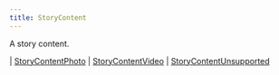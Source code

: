 ```yaml
---
title: StoryContent
---
```


A story content.

<div class="font-mono whitespace-pre"><span class="opacity-50">| </span><a href="/types/storycontentphoto"  >StoryContentPhoto</a><span class="opacity-50">
| </span><a href="/types/storycontentvideo"  >StoryContentVideo</a><span class="opacity-50">
| </span><a href="/types/storycontentunsupported"  >StoryContentUnsupported</a></div>

